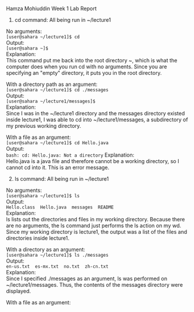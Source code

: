 Hamza Mohiuddin Week 1 Lab Report

1. cd command: All being run in ~/lecture1
   
No arguments:   
  ```[user@sahara ~/lecture1]$ cd```   
Output:  
  ```[user@sahara ~]$```  
Explanation:  
This command put me back into the root directory ~, which is what the computer does when you run cd with no arguments. Since you are specifying an "empty" directory, it puts you in the root directory.

With a directory path as an argument:    
  ```[user@sahara ~/lecture1]$ cd ./messages```  
Output:    
  ```[user@sahara ~/lecture1/messages]$```   
Explanation:    
Since I was in the ~/lecture1 directory and the messages directory existed inside lecture1, I was able to cd into ~/lecture1/messages, a subdirectory of my previous working directory. 

With a file as an argument:   
   ```[user@sahara ~/lecture1]$ cd Hello.java```   
Output:   
   ```bash: cd: Hello.java: Not a directory```
Explanation:  
Hello.java is a java file and therefore cannot be a working directory, so I cannot cd into it. This is an error message.

2. ls command: All being run in ~/lecture1

No arguments:  
```[user@sahara ~/lecture1]$ ls```   
Output:   
```Hello.class  Hello.java  messages  README```   
Explanation:   
ls lists out the directories and files in my working directory. Because there are no arguments, the ls command just performs the ls action on my wd. Since my working directory is lecture1, the output was a list of the files and directories inside lecture1.   

With a directory as an argument:   
```[user@sahara ~/lecture1]$ ls ./messages```   
Output:   
```en-us.txt  es-mx.txt  no.txt  zh-cn.txt```   
Explanation:   
Since I specified ./messages as an argument, ls was performed on ~/lecture1/messages. Thus, the contents of the messages directory were displayed.   

With a file as an argument:   
```

